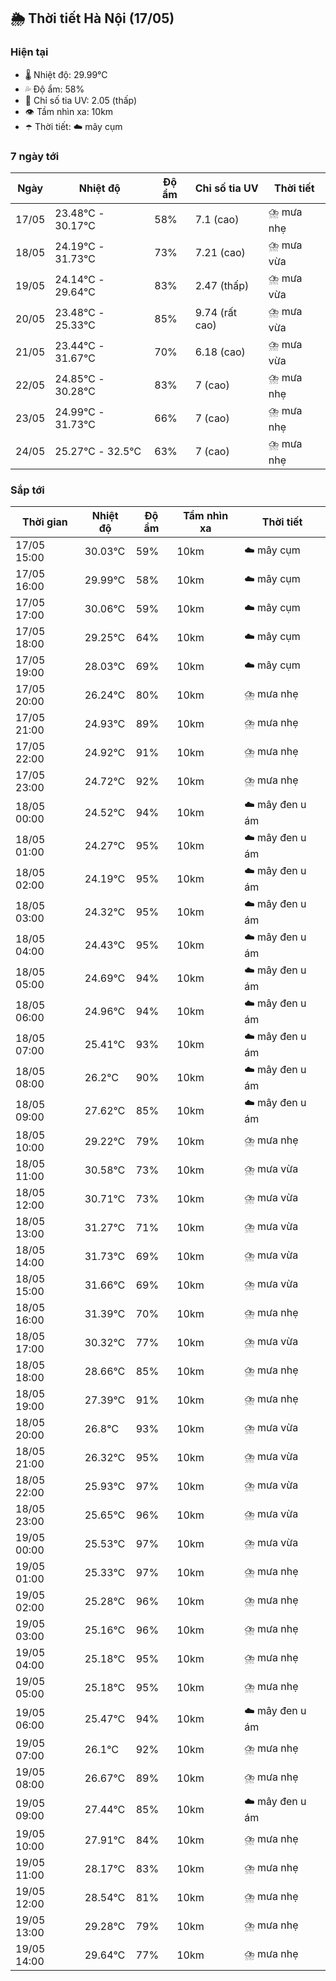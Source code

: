 ## 🌦️ Thời tiết Hà Nội (17/05)

### Hiện tại

- 🌡️ Nhiệt độ: 29.99℃
- 💦 Độ ẩm: 58%
- 🌟 Chỉ số tia UV: 2.05 (thấp)
- 👁️ Tầm nhìn xa: 10km
- ☂️ Thời tiết: ☁️ mây cụm

### 7 ngày tới

| Ngày | Nhiệt độ | Độ ẩm | Chỉ số tia UV | Thời tiết |
| --- | --- | --- | --- | --- |
| 17/05 | 23.48℃ - 30.17℃ | 58% | 7.1 (cao) | ⛈️ mưa nhẹ |
| 18/05 | 24.19℃ - 31.73℃ | 73% | 7.21 (cao) | ⛈️ mưa vừa |
| 19/05 | 24.14℃ - 29.64℃ | 83% | 2.47 (thấp) | ⛈️ mưa vừa |
| 20/05 | 23.48℃ - 25.33℃ | 85% | 9.74 (rất cao) | ⛈️ mưa vừa |
| 21/05 | 23.44℃ - 31.67℃ | 70% | 6.18 (cao) | ⛈️ mưa vừa |
| 22/05 | 24.85℃ - 30.28℃ | 83% | 7 (cao) | ⛈️ mưa nhẹ |
| 23/05 | 24.99℃ - 31.73℃ | 66% | 7 (cao) | ⛈️ mưa nhẹ |
| 24/05 | 25.27℃ - 32.5℃ | 63% | 7 (cao) | ⛈️ mưa nhẹ |

### Sắp tới

| Thời gian | Nhiệt độ | Độ ẩm | Tầm nhìn xa | Thời tiết |
| --- | --- | --- | --- | --- |
| 17/05 15:00 | 30.03℃ | 59% | 10km | ☁️ mây cụm |
| 17/05 16:00 | 29.99℃ | 58% | 10km | ☁️ mây cụm |
| 17/05 17:00 | 30.06℃ | 59% | 10km | ☁️ mây cụm |
| 17/05 18:00 | 29.25℃ | 64% | 10km | ☁️ mây cụm |
| 17/05 19:00 | 28.03℃ | 69% | 10km | ☁️ mây cụm |
| 17/05 20:00 | 26.24℃ | 80% | 10km | ⛈️ mưa nhẹ |
| 17/05 21:00 | 24.93℃ | 89% | 10km | ⛈️ mưa nhẹ |
| 17/05 22:00 | 24.92℃ | 91% | 10km | ⛈️ mưa nhẹ |
| 17/05 23:00 | 24.72℃ | 92% | 10km | ⛈️ mưa nhẹ |
| 18/05 00:00 | 24.52℃ | 94% | 10km | ☁️ mây đen u ám |
| 18/05 01:00 | 24.27℃ | 95% | 10km | ☁️ mây đen u ám |
| 18/05 02:00 | 24.19℃ | 95% | 10km | ☁️ mây đen u ám |
| 18/05 03:00 | 24.32℃ | 95% | 10km | ☁️ mây đen u ám |
| 18/05 04:00 | 24.43℃ | 95% | 10km | ☁️ mây đen u ám |
| 18/05 05:00 | 24.69℃ | 94% | 10km | ☁️ mây đen u ám |
| 18/05 06:00 | 24.96℃ | 94% | 10km | ☁️ mây đen u ám |
| 18/05 07:00 | 25.41℃ | 93% | 10km | ☁️ mây đen u ám |
| 18/05 08:00 | 26.2℃ | 90% | 10km | ☁️ mây đen u ám |
| 18/05 09:00 | 27.62℃ | 85% | 10km | ☁️ mây đen u ám |
| 18/05 10:00 | 29.22℃ | 79% | 10km | ⛈️ mưa nhẹ |
| 18/05 11:00 | 30.58℃ | 73% | 10km | ⛈️ mưa vừa |
| 18/05 12:00 | 30.71℃ | 73% | 10km | ⛈️ mưa vừa |
| 18/05 13:00 | 31.27℃ | 71% | 10km | ⛈️ mưa vừa |
| 18/05 14:00 | 31.73℃ | 69% | 10km | ⛈️ mưa vừa |
| 18/05 15:00 | 31.66℃ | 69% | 10km | ⛈️ mưa vừa |
| 18/05 16:00 | 31.39℃ | 70% | 10km | ⛈️ mưa nhẹ |
| 18/05 17:00 | 30.32℃ | 77% | 10km | ⛈️ mưa vừa |
| 18/05 18:00 | 28.66℃ | 85% | 10km | ⛈️ mưa nhẹ |
| 18/05 19:00 | 27.39℃ | 91% | 10km | ⛈️ mưa nhẹ |
| 18/05 20:00 | 26.8℃ | 93% | 10km | ⛈️ mưa vừa |
| 18/05 21:00 | 26.32℃ | 95% | 10km | ⛈️ mưa vừa |
| 18/05 22:00 | 25.93℃ | 97% | 10km | ⛈️ mưa vừa |
| 18/05 23:00 | 25.65℃ | 96% | 10km | ⛈️ mưa vừa |
| 19/05 00:00 | 25.53℃ | 97% | 10km | ⛈️ mưa vừa |
| 19/05 01:00 | 25.33℃ | 97% | 10km | ⛈️ mưa nhẹ |
| 19/05 02:00 | 25.28℃ | 96% | 10km | ⛈️ mưa nhẹ |
| 19/05 03:00 | 25.16℃ | 96% | 10km | ⛈️ mưa nhẹ |
| 19/05 04:00 | 25.18℃ | 95% | 10km | ⛈️ mưa nhẹ |
| 19/05 05:00 | 25.18℃ | 95% | 10km | ⛈️ mưa nhẹ |
| 19/05 06:00 | 25.47℃ | 94% | 10km | ☁️ mây đen u ám |
| 19/05 07:00 | 26.1℃ | 92% | 10km | ⛈️ mưa nhẹ |
| 19/05 08:00 | 26.67℃ | 89% | 10km | ⛈️ mưa nhẹ |
| 19/05 09:00 | 27.44℃ | 85% | 10km | ☁️ mây đen u ám |
| 19/05 10:00 | 27.91℃ | 84% | 10km | ⛈️ mưa nhẹ |
| 19/05 11:00 | 28.17℃ | 83% | 10km | ⛈️ mưa nhẹ |
| 19/05 12:00 | 28.54℃ | 81% | 10km | ⛈️ mưa nhẹ |
| 19/05 13:00 | 29.28℃ | 79% | 10km | ⛈️ mưa nhẹ |
| 19/05 14:00 | 29.64℃ | 77% | 10km | ⛈️ mưa nhẹ |
